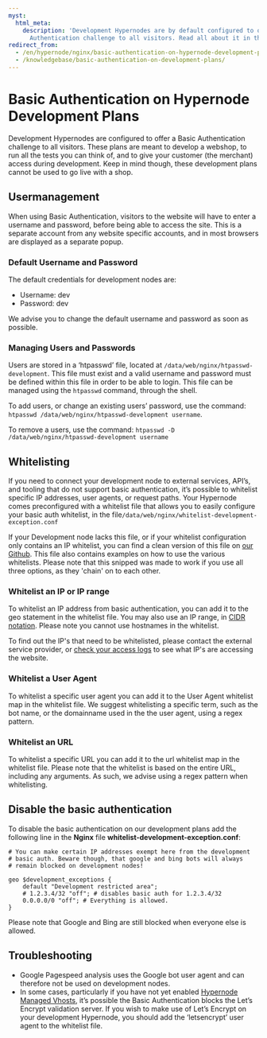 ```yaml
---
myst:
  html_meta:
    description: 'Development Hypernodes are by default configured to offer a Basic
      Authentication challenge to all visitors. Read all about it in this article. '
redirect_from:
  - /en/hypernode/nginx/basic-authentication-on-hypernode-development-plans/
  - /knowledgebase/basic-authentication-on-development-plans/
---
```


<!-- source: https://support.hypernode.com/en/hypernode/nginx/basic-authentication-on-hypernode-development-plans/ -->

# Basic Authentication on Hypernode Development Plans

Development Hypernodes are configured to offer a Basic Authentication challenge to all visitors. These plans are meant to develop a webshop, to run all the tests you can think of, and to give your customer (the merchant) access during development. Keep in mind though, these development plans cannot be used to go live with a shop.

## Usermanagement

When using Basic Authentication, visitors to the website will have to enter a username and password, before being able to access the site. This is a separate account from any website specific accounts, and in most browsers are displayed as a separate popup.

### Default Username and Password

The default credentials for development nodes are:

- Username: dev
- Password: dev

We advise you to change the default username and password as soon as possible.

### Managing Users and Passwords

Users are stored in a ‘htpasswd’ file, located at `/data/web/nginx/htpasswd-development`. This file must exist and a valid username and password must be defined within this file in order to be able to login. This file can be managed using the `htpasswd` command, through the shell.

To add users, or change an existing users’ password, use the command: `htpasswd /data/web/nginx/htpasswd-development username`.

To remove a users, use the command: `htpasswd -D /data/web/nginx/htpasswd-development username`

## Whitelisting

If you need to connect your development node to external services, API’s, and tooling that do not support basic authentication, it’s possible to whitelist specific IP addresses, user agents, or request paths. Your Hypernode comes preconfigured with a whitelist file that allows you to easily configure your basic auth whitelist, in the file`/data/web/nginx/whitelist-development-exception.conf`

If your Development node lacks this file, or if your whitelist configuration only contains an IP whitelist, you can find a clean version of this file on [our Github](https://gist.github.com/hn-support/3d0ec225e7fd49e6996377e48996f57c#file-whitelist-development-exception-conf). This file also contains examples on how to use the various whitelists. Please note that this snipped was made to work if you use all three options, as they 'chain' on to each other.

### Whitelist an IP or IP range

To whitelist an IP address from basic authentication, you can add it to the geo statement in the whitelist file. You may also use an IP range, in [CIDR notation](https://en.wikipedia.org/wiki/Classless_Inter-Domain_Routing). Please note you cannot use hostnames in the whitelist.

To find out the IP's that need to be whitelisted, please contact the external service provider, or [check your access logs](../../troubleshooting/performance/general-troubleshooting.md) to see what IP's are accessing the website.

### Whitelist a User Agent

To whitelist a specific user agent you can add it to the User Agent whitelist map in the whitelist file. We suggest whitelisting a specific term, such as the bot name, or the domainname used in the the user agent, using a regex pattern.

### Whitelist an URL

To whitelist a specific URL you can add it to the url whitelist map in the whitelist file. Please note that the whitelist is based on the entire URL, including any arguments. As such, we advise using a regex pattern when whitelisting.

## Disable the basic authentication

To disable the basic authentication on our development plans add the following line in the **Nginx** file **whitelist-development-exception.conf**:

```nginx
# You can make certain IP addresses exempt here from the development
# basic auth. Beware though, that google and bing bots will always
# remain blocked on development nodes!

geo $development_exceptions {
    default "Development restricted area";
    # 1.2.3.4/32 "off"; # disables basic auth for 1.2.3.4/32
    0.0.0.0/0 "off"; # Everything is allowed.
}
```

Please note that Google and Bing are still blocked when everyone else is allowed.

## Troubleshooting

- Google Pagespeed analysis uses the Google bot user agent and can therefore not be used on development nodes.
- In some cases, particularly if you have not yet enabled [Hypernode Managed Vhosts](../../hypernode-platform/nginx/hypernode-managed-vhosts.md), it’s possible the Basic Authentication blocks the Let’s Encrypt validation server. If you wish to make use of Let’s Encrypt on your development Hypernode, you should add the ‘letsencrypt’ user agent to the whitelist file.
